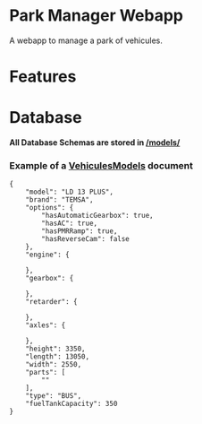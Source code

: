 # Park Manager Webapp
 A webapp to manage a park of vehicules.

# Features

# Database

__All Database Schemas are stored in [/models/](./models/)__

### Example of a [VehiculesModels](./models/VehiculesModels.js) document

	{
		"model": "LD 13 PLUS",
		"brand": "TEMSA",
		"options": {
			"hasAutomaticGearbox": true,
			"hasAC": true,
			"hasPMRRamp": true,
			"hasReverseCam": false
		},
		"engine": {

		},
		"gearbox": {

		},
		"retarder": {

		},
		"axles": {

		},
		"height": 3350,
		"length": 13050,
		"width": 2550,
		"parts": [
			""
		],
		"type": "BUS",
		"fuelTankCapacity": 350
	}